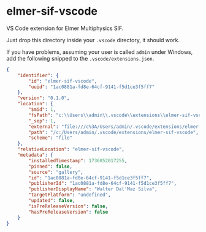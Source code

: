 # elmer-sif-vscode

VS Code extension for Elmer Multiphysics SIF.

Just drop this directory inside your `.vscode` directory, it should work.

If you have problems, assuming your user is called `admin` under Windows, add the following snipped to the `.vscode/extensions.json`.

```json
{
    "identifier": {
        "id": "elmer-sif-vscode",
        "uuid": "1ac0881a-fd8e-64cf-9141-f5d1ce3f5ff7"
    },
    "version": "0.1.0",
    "location": {
        "$mid": 1,
        "fsPath": "c:\\Users\\admin\\.vscode\\extensions\\elmer-sif-vscode",
        "_sep": 1,
        "external": "file:///c%3A/Users/admin/.vscode/extensions/elmer-sif-vscode",
        "path": "/c:/Users/admin/.vscode/extensions/elmer-sif-vscode",
        "scheme": "file"
    },
    "relativeLocation": "elmer-sif-vscode",
    "metadata": {
        "installedTimestamp": 1736852017255,
        "pinned": false,
        "source": "gallery",
        "id": "1ac0881a-fd8e-64cf-9141-f5d1ce3f5ff7",
        "publisherId": "1ac0881a-fd8e-64cf-9141-f5d1ce3f5ff7",
        "publisherDisplayName": "Walter Dal'Maz Silva",
        "targetPlatform": "undefined",
        "updated": false,
        "isPreReleaseVersion": false,
        "hasPreReleaseVersion": false
    }
}
```
